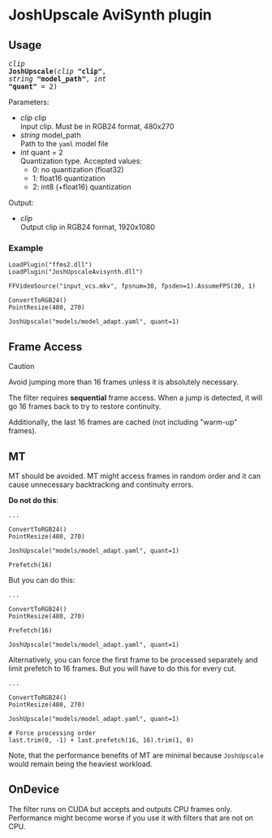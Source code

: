 # JoshUpscale AviSynth plugin

## Usage

<!-- clip JoshUpscale(clip "clip", string "model", int "quant" = 2)  -->
<code><span style="font-size:1.12em">*clip* **JoshUpscale**(*clip* **"clip"**, *string* **"model_path"**, *int* **"quant"** = 2)</span></code>

Parameters:

- *clip* clip  
  Input clip. Must be in RGB24 format, 480x270
- *string* model_path  
  Path to the `yaml` model file
- *int* quant = 2  
  Quantization type. Accepted values:
  - 0: no quantization (float32)
  - 1: float16 quantization
  - 2: int8 (+float16) quantization

Output:
- *clip*  
  Output clip in RGB24 format, 1920x1080

### Example

```avisynth
LoadPlugin("ffms2.dll")
LoadPlugin("JoshUpscaleAvisynth.dll")

FFVideoSource("input_vcs.mkv", fpsnum=30, fpsden=1).AssumeFPS(30, 1)

ConvertToRGB24()
PointResize(480, 270)

JoshUpscale("models/model_adapt.yaml", quant=1)
```

## Frame Access

> [!CAUTION]
> Avoid jumping more than 16 frames unless it is absolutely necessary.

The filter requires **sequential** frame access. When a jump is detected,
it will go 16 frames back to try to restore continuity.

Additionally, the last 16 frames are cached (not including "warm-up" frames).

## MT

MT should be avoided. MT might access frames in random order and
it can cause unnecessary backtracking and continuity errors.

**Do not do this**:

```avisynth
...

ConvertToRGB24()
PointResize(480, 270)

JoshUpscale("models/model_adapt.yaml", quant=1)

Prefetch(16)
```

But you can do this:

```avisynth
...

ConvertToRGB24()
PointResize(480, 270)

Prefetch(16)

JoshUpscale("models/model_adapt.yaml", quant=1)
```

Alternatively, you can force the first frame to be processed separately
and limit prefetch to 16 frames. But you will have to do this for every cut.

```avisynth
...

ConvertToRGB24()
PointResize(480, 270)

JoshUpscale("models/model_adapt.yaml", quant=1)

# Force processing order
last.trim(0, -1) + last.prefetch(16, 16).trim(1, 0)
```

Note, that the performance benefits of MT are minimal because `JoshUpscale`
would remain being the heaviest workload.

## OnDevice

The filter runs on CUDA but accepts and outputs CPU frames only. Performance
might become worse if you use it with filters that are not on CPU.
